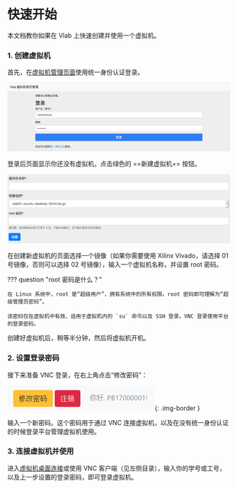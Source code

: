 # 快速开始

本文档教你如果在 Vlab 上快速创建并使用一个虚拟机。

### 1. 创建虚拟机

首先，在[虚拟机管理页面](https://vlab.ustc.edu.cn/vm/)使用统一身份认证登录。

![login](../images/1.png)

登录后页面显示你还没有虚拟机，点击绿色的 ==新建虚拟机== 按钮。

![Create new VM](../images/vm-create.png)

在创建新虚拟机的页面选择一个镜像（如果你需要使用 Xilinx Vivado，请选择 01 号镜像，否则可以选择 02 号镜像），输入一个虚拟机名称，并设置 root 密码。

??? question "root 密码是什么？"

    在 Linux 系统中，root 是“超级用户”，拥有系统中的所有权限。root 密码即可理解为“超级管理员密码”。

    该密码仅在虚拟机中有效，适用于虚拟机内的 `su` 命令以及 SSH 登录。VNC 登录使用平台的登录密码。

创建好虚拟机后，稍等半分钟，然后将虚拟机开机。

### 2. 设置登录密码

接下来准备 VNC 登录，在右上角点击“修改密码”：

![Toolbar](../images/web-settings.png){: .img-border }

输入一个新密码。这个密码用于通过 VNC 连接虚拟机，以及在没有统一身份认证的时候登录平台管理虚拟机使用。

### 3. 连接虚拟机并使用

进入[虚拟机桌面连接](https://vlab.ustc.edu.cn/vm-vnc)或使用 VNC 客户端（见左侧目录），输入你的学号或工号，以及上一步设置的登录密码，即可登录虚拟机。
